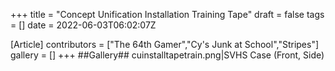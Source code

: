 +++
title = "Concept Unification Installation Training Tape"
draft = false
tags = []
date = 2022-06-03T06:02:07Z

[Article]
contributors = ["The 64th Gamer","Cy's Junk at School","Stripes"]
gallery = []
+++
##Gallery##
cuinstalltapetrain.png|SVHS Case (Front, Side)
</gallery>
